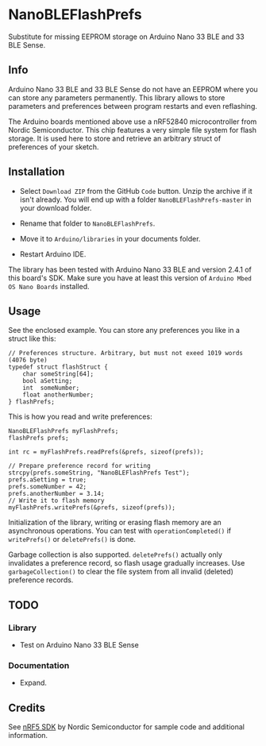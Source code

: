 # NanoBLEFlashPrefs

Substitute for missing EEPROM storage on Arduino Nano 33 BLE and 33 BLE Sense.

## Info

Arduino Nano 33 BLE and 33 BLE Sense do not have an EEPROM where you can store any parameters
permanently. This library allows to store parameters and preferences between program restarts
and even reflashing.

The Arduino boards mentioned above use a nRF52840 microcontroller from Nordic Semiconductor. This chip
features a very simple file system for flash storage. It is used here to store and retrieve
an arbitrary struct of preferences of your sketch.

## Installation

- Select `Download ZIP` from the GitHub `Code` button. Unzip the archive if it isn't already.
You will end up with a folder `NanoBLEFlashPrefs-master` in your download folder. 

- Rename that folder to `NanoBLEFlashPrefs`.
- Move it to `Arduino/libraries` in your documents folder.
- Restart Arduino IDE.

The library has been tested with Arduino Nano 33 BLE and version 2.4.1 of this board's
SDK. Make sure you have at least this version of `Arduino Mbed OS Nano Boards` installed.

## Usage

See the enclosed example. You can store any preferences you like in a struct like this:

	// Preferences structure. Arbitrary, but must not exeed 1019 words (4076 byte)
	typedef struct flashStruct {
    	char someString[64];
    	bool aSetting;
    	int  someNumber;
    	float anotherNumber;
	} flashPrefs;

This is how you read and write preferences:

    NanoBLEFlashPrefs myFlashPrefs;
    flashPrefs prefs;

    int rc = myFlashPrefs.readPrefs(&prefs, sizeof(prefs));

    // Prepare preference record for writing
    strcpy(prefs.someString, "NanoBLEFlashPrefs Test");
    prefs.aSetting = true;
    prefs.someNumber = 42;
    prefs.anotherNumber = 3.14;
    // Write it to flash memory
    myFlashPrefs.writePrefs(&prefs, sizeof(prefs));
	
Initialization of the library, writing or erasing flash memory are an asynchronous operations.
You can test with `operationCompleted()` if `writePrefs()` or `deletePrefs()` is done.

Garbage collection is also supported. `deletePrefs()` actually only invalidates a preference record, so flash usage gradually increases. Use `garbageCollection()` to clear the file system from all invalid (deleted) preference records.

## TODO

### Library

- Test on Arduino Nano 33 BLE Sense

### Documentation

- Expand.

## Credits

See [nRF5 SDK](https://infocenter.nordicsemi.com/topic/sdk_nrf5_v17.0.2/lib_fds.html)
by Nordic Semiconductor for sample code and additional information.
